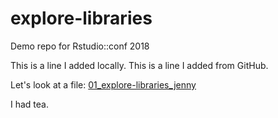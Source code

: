 # explore-libraries
Demo repo for Rstudio::conf 2018

This is a line I added locally.
This is a line I added from GitHub.

Let's look at a file:
[01_explore-libraries_jenny](01_explore-libraries_jenny.md)

I had tea. 